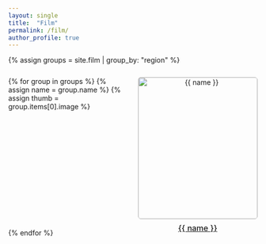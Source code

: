 ```yaml
---
layout: single
title:  "Film"
permalink: /film/
author_profile: true    
---
```


<style>
/* ===== 仅在 /film/ 页面生效的网格样式 ===== */
.collection-grid{
  /* 自动填充，最小 200px，最大 1fr */
  display:grid;
  grid-template-columns:repeat(auto-fill,minmax(200px,1fr));
  gap:1.2rem;
  max-width:960px;
  margin:1.6rem auto;
  padding:0;
}

/* 每个缩略图块 */
.collection-grid__item{
  list-style:none;
  text-align:center;
}

/* 缩略图本体 */
.collection-grid__item img{
  width:100%;
  aspect-ratio:1/1;          /* 强制正方形 */
  object-fit:cover;          /* 溢出裁剪 */
  border-radius:6px;
  box-shadow:0 0 0 2px #e0e0e0 inset;
  transition:transform .25s ease, box-shadow .25s ease;
  display:block;
}

/* 标题（地区名字） */
.collection-grid__label{
  margin-top:.5rem;
  font-size:1rem;
  font-weight:500;
  line-height:1.3;
  color:inherit;
}

/* ---------- Hover 效果 ---------- */
.collection-grid__item:hover img{
  transform:scale(1.04);
  box-shadow:0 4px 12px rgba(0,0,0,.15);
}

/* ---------- 深色模式自适应（可选） ---------- */
@media (prefers-color-scheme:dark){
  .collection-grid__item img{
    box-shadow:0 0 0 2px #444 inset;
  }
  .collection-grid__item:hover img{
    box-shadow:0 4px 12px rgba(0,0,0,.6);
  }
}
</style>

{% assign groups = site.film | group_by: "region" %}
<div class="collection-grid">
  {% for group in groups %}
    {% assign name  = group.name %}
    {% assign thumb = group.items[0].image %}
    <div class="collection-grid__item">
      <a href="/film/{{ name | downcase }}/">
        <img src="{{ thumb }}" alt="{{ name }}"/>
        <p class="collection-grid__label">{{ name }}</p>
      </a>
    </div>
  {% endfor %}
</div>
